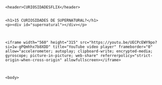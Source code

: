 
<body>

    <header>CURIOSIDADESFLIX</header>
    
    
    <h1>15 CURIOSIDADES DE SUPERNATURAL?</h1>
    <p><div id="supernatural"></div></p>
    
    
    
    <iframe width="560" height="315" src="https://youtu.be/UECPcEWY9po?si=1w-gPQmhhx7b8XDD" title="YouTube video player" frameborder="0" allow="accelerometer; autoplay; clipboard-write; encrypted-media; gyroscope; picture-in-picture; web-share" referrerpolicy="strict-origin-when-cross-origin" allowfullscreen></iframe>
    
    
    
    <body>
